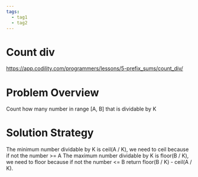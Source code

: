```yaml
---
tags:
  - tag1
  - tag2
---
```


# Count div

https://app.codility.com/programmers/lessons/5-prefix_sums/count_div/

# Problem Overview

Count how many number in range [A, B] that is dividable by K

# Solution Strategy

The minimum number dividable by K is ceil(A / K), we need to ceil because if not the number >= A
The maximum number dividable by K is floor(B / K), we need to floor because if not the number <= B
return floor(B / K) - ceil(A / K).
